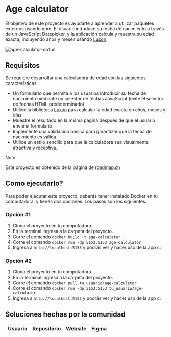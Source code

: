 # Age calculator
El objetivo de este proyecto es ayudarte a aprender a utilizar paquetes externos usando npm. El usuario introduce su fecha de nacimiento a través de un JavaScript Datepicker, y la aplicación calcula y muestra su edad exacta, incluyendo años y meses usando [Luxon](https://www.npmjs.com/package/luxon).

![age-calculator-do1un](https://github.com/user-attachments/assets/a7a0dbce-545d-4d46-a5e6-637ba78809b4)


## Requisitos

Se requiere desarrollar una calculadora de edad con las siguientes características:

- Un formulario que permita a los usuarios introducir su fecha de nacimiento mediante un selector de fechas JavaScript (evite el selector de fechas HTML predeterminado)
- Utilice la biblioteca [Luxon](https://www.npmjs.com/package/luxon) para calcular la edad exacta en años, meses y días
- Muestre el resultado en la misma página después de que el usuario envíe el formulario
- Implemente una validación básica para garantizar que la fecha de nacimiento es válida
- Utilice un estilo sencillo para que la calculadora sea visualmente atractiva y receptiva.

> [!NOTE]
> Este proyecto es obtenido de la página de <a href="https://roadmap.sh/projects/age-calculator">roadmap.sh</a>

## Como ejecutarlo?
Para poder ejecutar este proyecto, deberás tener instalado Docker en tu computadora, y tienes dos opciones. Los pasos son los siguientes:

### Opción #1
1. Clona el proyecto en tu computadora.
2. En la terminal ingresa a la carpeta del proyecto.
3. Corre el comando ```docker build -t age-calculator .```
4. Corre el comando ```docker run -dp 5153:5153 age-calculator```
5. Ingresa a ```http://localhost:5153``` y podrás ver y hacer uso de la app c:

### Opción #2
1. Clona el proyecto en tu computadora.
2. En la terminal ingresa a la carpeta del proyecto.
3. Corre el comando ```docker pull tu_usuario/age-calculator```
4. Corre el comando ```docker run -dp 5153:5153 tu_usuario/age-calculator```
5. Ingresa a ```http://localhost:5153``` y podrás ver y hacer uso de la app c:


## Soluciones hechas por la comunidad
|Usuario|Repositorio| Website | Figma|
|-------|-----------|---------|------|
